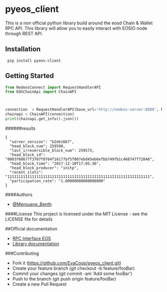 # pyeos_client


This is a non official python library build around the eosd Chain & Wallet RPC API.
This library will allow you to easily interact with EOSIO node through REST API.

## Installation
~~~
 pip install pyeos-client
~~~

## Getting Started
```python
from NodeosConnect import RequestHandlerAPI
from EOSChainApi import ChainAPI



connection  = RequestHandlerAPI(base_url='http://nodeos-server:8888', headers={"Accept": "application/json"})
chainapi = ChainAPI(connection)
print(chainapi.get_info().json())
```
######results

~~~
{
  "server_version": "b2eb1667",
  "head_block_num": 259590,
  "last_irreversible_block_num": 259573,
  "head_block_id": "0003f60677f3707f0704f16177bf5f007ebd45eb6efbb749fb1c468747f72046",
  "head_block_time": "2017-12-10T17:05:36",
  "head_block_producer": "initp",
  "recent_slots": "1111111111111111111111111111111111111111111111111111111111111111",
  "participation_rate": "1.00000000000000000"
}
~~~

####Authors

- [@Merouane_Benth](https://twitter.com/Merouane_Benth)

####License
This project is licensed under the MIT License - see the LICENSE file for details

##Official documentation
 - [RPC Interface EOS](https://eosio.github.io/eos/group__eosiorpc.html#v1walletlock)
 - [Library documentation]()

###Contributing

- Fork it (https://github.com/EvaCoop/pyeos_client.git)
- Create your feature branch (git checkout -b feature/fooBar)
- Commit your changes (git commit -am 'Add some fooBar')
- Push to the branch (git push origin feature/fooBar)
- Create a new Pull Request